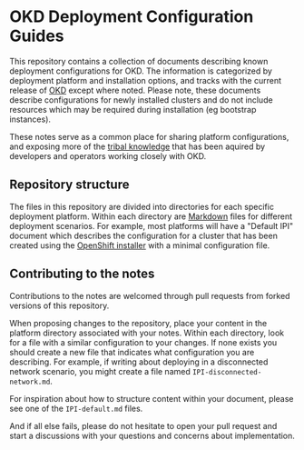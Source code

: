 # OKD Deployment Configuration Guides

This repository contains a collection of documents describing known deployment configurations
for OKD. The information is categorized by deployment platform and installation options,
and tracks with the current release of [OKD](https://docs.okd.io/latest/welcome/index.html)
except where noted. Please note, these documents describe configurations for newly installed clusters
and do not include resources which may be required during installation (eg bootstrap instances).

These notes serve as a common place for sharing platform configurations, and exposing more of the
[tribal knowledge](https://en.wikipedia.org/wiki/Tribal_knowledge) that has been aquired by
developers and operators working closely with OKD.

## Repository structure

The files in this repository are divided into directories for each specific deployment platform.
Within each directory are [Markdown](https://www.markdownguide.org/) files for different deployment
scenarios. For example, most platforms will have a "Default IPI" document which describes the configuration
for a cluster that has been created using the [OpenShift installer](https://github.com/openshift/installer)
with a minimal configuration file.

## Contributing to the notes

Contributions to the notes are welcomed through pull requests from forked versions of this repository.

When proposing changes to the repository, place your content in the platform directory associated with your notes.
Within each directory, look for a file with a similar configuration to your changes. If none exists you
should create a new file that indicates what configuration you are describing. For example, if writing about
deploying in a disconnected network scenario, you might create a file named `IPI-disconnected-network.md`.

For inspiration about how to structure content within your document, please see one of the `IPI-default.md`
files.

And if all else fails, please do not hesitate to open your pull request and start a discussions with your
questions and concerns about implementation.
